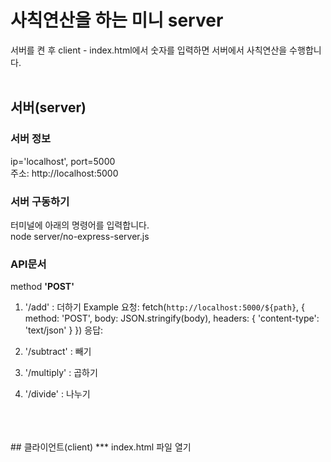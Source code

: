 
# 사칙연산을 하는 미니 server
서버를 켠 후 client - index.html에서
숫자를 입력하면 서버에서 사칙연산을 수행합니다.
<br>
<br>
## 서버(server) <br>
### 서버 정보 <br>
ip='localhost', port=5000 <br>
주소: http://localhost:5000 <br>
### 서버 구동하기
터미널에 아래의 명령어를 입력합니다. <br>
node server/no-express-server.js <br>
### API문서
method **'POST'** <br>
1. '/add' : 더하기
Example
요청: 
fetch(`http://localhost:5000/${path}`, {
      method: 'POST',
      body: JSON.stringify(body),
      headers: {
        'content-type': 'text/json'
      }
 })
응답:

2. '/subtract' : 빼기
3. '/multiply' : 곱하기
4. '/divide' : 나누기



<br>
<br>
<br>
## 클라이언트(client)
***
index.html 파일 열기
